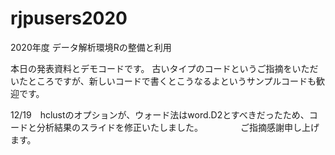 # rjpusers2020
2020年度 データ解析環境Rの整備と利用

本日の発表資料とデモコードです。
古いタイプのコードというご指摘をいただいたところですが、新しいコードで書くとこうなるよというサンプルコードも歓迎です。

12/19　hclustのオプションが、ウォード法はword.D2とすべきだったため、コードと分析結果のスライドを修正いたしました。
　　　　ご指摘感謝申し上げます。
　　　 
